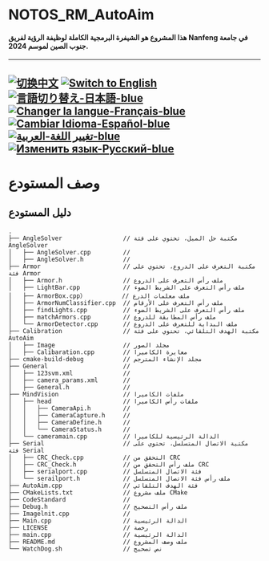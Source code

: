 # NOTOS_RM_AutoAim
#### هذا المشروع هو الشيفرة البرمجية الكاملة لوظيفة الرؤية لفريق Nanfeng في جامعة جنوب الصين لموسم 2024.

---
[![切换中文](https://img.shields.io/badge/切换语言-中文-blue)](REAME\README.zh.md)
[![Switch to English](https://img.shields.io/badge/Switch-English-blue)](README.md)
[![言語切り替え-日本語-blue](https://img.shields.io/badge/言語切り替え-日本語-blue)](REAME\README.jp.md)
[![Changer la langue-Français-blue](https://img.shields.io/badge/Changer%20la%20langue-Fran%C3%A7ais-blue)](REAME\README.fr.md)
[![Cambiar Idioma-Español-blue](https://img.shields.io/badge/Cambiar%20Idioma-Espa%C3%B1ol-blue)](REAME\README.es.md)
[![تغيير اللغة-العربية-blue](https://img.shields.io/badge/تغيير%20اللغة-العربية-blue)](REAME\README.ar.md)
[![Изменить язык-Русский-blue](https://img.shields.io/badge/Изменить%20язык-Русский-blue)](REAME\README.ru.md)
---

# وصف المستودع

## دليل المستودع
    .
    ├── AngleSolver                 // مكتبة حل الميل، تحتوي على فئة AngleSolver
    │   ├── AngleSolver.cpp         // 
    │   ├── AngleSolver.h           // 
    ├── Armor                       // مكتبة التعرف على الدروع، تحتوي على فئة Armor
    │   ├── Armor.h                 // ملف رأس التعرف على الدروع
    │   ├── LightBar.cpp            // ملف رأس التعرف على الشريط الضوء
    │   ├── ArmorBox.cpp）          // ملف معلمات الدرع
    │   ├── ArmorNumClassifier.cpp  // ملف رأس التعرف على الأرقام
    │   ├── findLights.cpp          // ملف رأس التعرف على الشريط الضوء
    │   ├── matchArmors.cpp         // ملف رأس المطابقة للدروع
    │   └── ArmorDetector.cpp       // ملف البداية للتعرف على الدروع
    ├── Calibration                 // مكتبة الهدف التلقائي، تحتوي على فئة AutoAim
    │   ├── Image                   // مجلد الصور
    │   ├── Calibaration.cpp        // معايرة الكاميرا
    ├── cmake-build-debug           // مجلد الإنشاء المترجم
    ├── General                     // 
    │   ├── 123svm.xml              // 
    │   ├── camera_params.xml     	// 
    │   ├── General.h               // 
    ├── MindVision                  // ملفات الكاميرا
    │   ├── head                    // ملفات رأس الكاميرا
    │   │   ├── CameraApi.h         // 
    │   │   ├── CameraCapture.h     // 
    │   │   ├── CameraDefine.h      // 
    │   │   └── CameraStatus.h      // 
    │   └── cameramain.cpp          // الدالة الرئيسية للكاميرا
    ├── Serial                      // مكتبة الاتصال المتسلسل، تحتوي على فئة Serial
    │   ├── CRC_Check.cpp           // التحقق من CRC
    │   ├── CRC_Check.h             // ملف رأس التحقق من CRC
    │   ├── serialport.cpp          // فئة الاتصال المتسلسل
    │   └── serailport.h            // ملف رأس فئة الاتصال المتسلسل
    ├── AutoAim.cpp                 // فئة الهدف التلقائي
    ├── CMakeLists.txt              // ملف مشروع CMake
    ├── CodeStandard                //
    ├── Debug.h                     // ملف رأس التصحيح
    ├── Imagelnit.cpp               // 
    ├── Main.cpp                    // الدالة الرئيسية
    ├── LICENSE                     // رخصة 
    ├── main.cpp                    // الدالة الرئيسية
    ├── README.md                   // ملف وصف المشروع
    └── WatchDog.sh                 // نص تصحيح